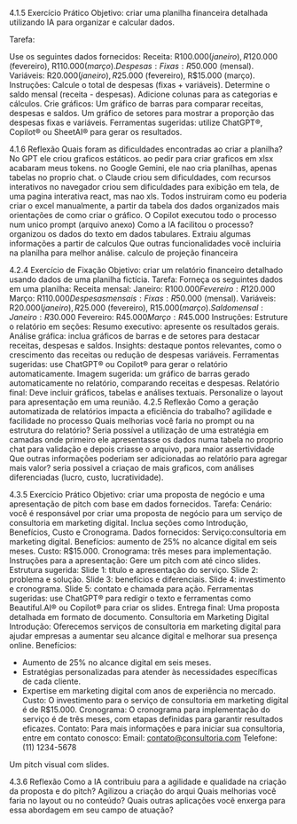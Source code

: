 4.1.5 Exercício Prático
Objetivo: criar uma planilha financeira detalhada utilizando IA para organizar e calcular dados.

Tarefa:

Use os seguintes dados fornecidos:
Receita: R$100.000 (janeiro), R$120.000 (fevereiro), R$110.000 (março).
Despesas:
Fixas: R$50.000 (mensal).
Variáveis: R$20.000 (janeiro), R$25.000 (fevereiro), R$15.000 (março).
Instruções:
Calcule o total de despesas (fixas + variáveis).
Determine o saldo mensal (receita - despesas).
Adicione colunas para as categorias e cálculos.
Crie gráficos:
Um gráfico de barras para comparar receitas, despesas e saldos.
Um gráfico de setores para mostrar a proporção das despesas fixas e variáveis.
Ferramentas sugeridas: utilize ChatGPT®, Copilot® ou SheetAI® para gerar os resultados.

4.1.6 Reflexão
Quais foram as dificuldades encontradas ao criar a planilha? No GPT ele criou graficos estáticos. ao pedir para criar graficos em xlsx acabaram meus tokens. no Google Gemini, ele nao cria planilhas, apenas tabelas no proprio chat. o Claude criou sem dificuldades, com recursos interativos no navegador criou sem dificuldades para exibição em tela, de uma pagina interativa react, mas nao xls. Todos instruiram como eu poderia criar o excel manualmente, a partir da tabela dos dados organizados mais orientações de como criar o gráfico. O Copilot executou todo o processo num unico prompt (arquivo anexo)
Como a IA facilitou o processo? organizou os dados do texto em dados tabulares. Extraiu algumas informações a partir de calculos
Que outras funcionalidades você incluiria na planilha para melhor análise. calculo de projeção financeira




4.2.4 Exercício de Fixação
Objetivo: criar um relatório financeiro detalhado usando dados de uma planilha fictícia.
Tarefa:
Forneça os seguintes dados em uma planilha:
Receita mensal:
Janeiro: R$100.000
Fevereiro: R$120.000
Março: R$110.000
Despesas mensais:
Fixas: R$50.000 (mensal).
Variáveis: R$20.000 (janeiro), R$25.000 (fevereiro), R$15.000 (março).
Saldo mensal:
Janeiro: R$30.000
Fevereiro: R$45.000
Março: R$45.000
Instruções:
Estruture o relatório em seções:
Resumo executivo: apresente os resultados gerais.
Análise gráfica: inclua gráficos de barras e de setores para destacar receitas, despesas e saldos.
Insights: destaque pontos relevantes, como o crescimento das receitas ou redução de despesas variáveis.
Ferramentas sugeridas: use ChatGPT® ou Copilot® para gerar o relatório automaticamente.
Imagem sugerida: um gráfico de barras gerado automaticamente no relatório, comparando receitas e despesas.
Relatório final:
Deve incluir gráficos, tabelas e análises textuais.
Personalize o layout para apresentação em uma reunião.
4.2.5 Reflexão
Como a geração automatizada de relatórios impacta a eficiência do trabalho? agilidade e facilidade no processo
Quais melhorias você faria no prompt ou na estrutura do relatório? Seria possível a utilização de uma estratégia em camadas onde primeiro ele apresentasse os dados numa tabela no proprio chat para validação e depois criasse o arquivo, para maior assertividade
Que outras informações poderiam ser adicionadas ao relatório para agregar mais valor? seria possivel a criaçao de mais graficos, com análises diferenciadas (lucro, custo, lucratividade). 



4.3.5 Exercício Prático
Objetivo: criar uma proposta de negócio e uma apresentação de pitch com base em dados fornecidos.
Tarefa:
Cenário: você é responsável por criar uma proposta de negócio para um serviço de consultoria em marketing digital.
Inclua seções como Introdução, Benefícios, Custo e Cronograma.
Dados fornecidos:
Serviço:consultoria em marketing digital.
Benefícios: aumento de 25% no alcance digital em seis meses.
Custo: R$15.000.
Cronograma: três meses para implementação.
Instruções para a apresentação:
Gere um pitch com até cinco slides.
Estrutura sugerida:
Slide 1: título e apresentação do serviço.
Slide 2: problema e solução.
Slide 3: benefícios e diferenciais.
Slide 4: investimento e cronograma.
Slide 5: contato e chamada para ação.
Ferramentas sugeridas: use ChatGPT® para redigir o texto e ferramentas como Beautiful.AI® ou Copilot® para criar os slides.
Entrega final:
Uma proposta detalhada em formato de documento.
Consultoria em Marketing Digital
Introdução:
Oferecemos serviços de consultoria em marketing digital para ajudar empresas a aumentar seu alcance digital e melhorar sua presença online.
Benefícios:
- Aumento de 25% no alcance digital em seis meses.
- Estratégias personalizadas para atender às necessidades específicas de cada cliente.
- Expertise em marketing digital com anos de experiência no mercado.
Custo:
O investimento para o serviço de consultoria em marketing digital é de R$15.000.
Cronograma:
O cronograma para implementação do serviço é de três meses, com etapas definidas para garantir resultados eficazes.
Contato:
Para mais informações e para iniciar sua consultoria, entre em contato conosco:
Email: contato@consultoria.com
Telefone: (11) 1234-5678

Um pitch visual com slides.



4.3.6 Reflexão
Como a IA contribuiu para a agilidade e qualidade na criação da proposta e do pitch? Agilizou a criação do arqui
Quais melhorias você faria no layout ou no conteúdo?
Quais outras aplicações você enxerga para essa abordagem em seu campo de atuação?